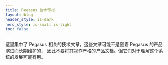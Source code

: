 ```yaml
---
title: Pegasus 技术专栏
layout: blog
header_style: is-dark
hero_style: is-small is-light
toc: false
---
```


这里集中了 Pegasus 相关的技术文章，这些文章可能不是随着 Pegasus 的产品演进而长期维护的，
因此不要将其视作严格的产品文档。但它们对于理解这个系统的发展可能有用。
